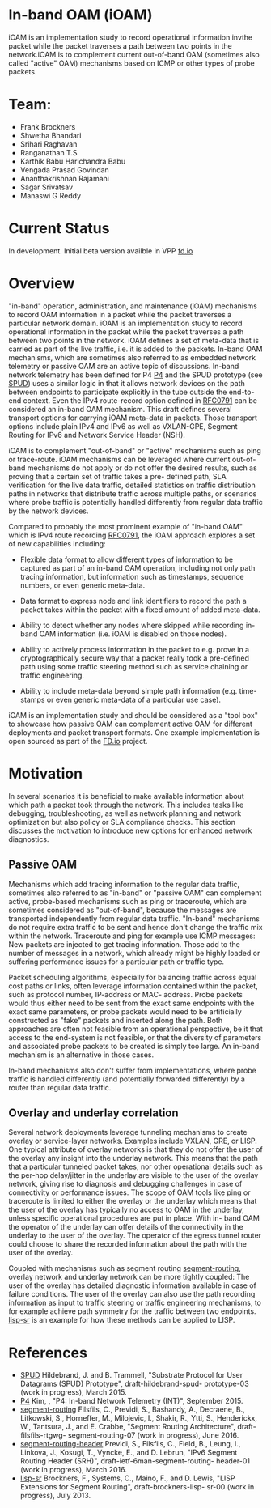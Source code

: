 # In-band OAM (iOAM)

iOAM is an implementation study to record operational information invthe packet while the packet traverses a path between two points in
the network.iOAM is to complement current out-of-band OAM (sometimes also called "active" OAM) mechanisms based on ICMP or other types of probe packets.
   
# Team:
- Frank Brockners
- Shwetha Bhandari
- Srihari Raghavan
- Ranganathan T.S
- Karthik Babu Harichandra Babu 
- Vengada Prasad Govindan 
- Ananthakrishnan Rajamani
- Sagar Srivatsav
- Manaswi G Reddy

# Current Status
In development. Initial beta version availble in VPP [fd.io]

# Overview

"in-band" operation, administration, and maintenance (iOAM) mechanisms to record OAM information in a packet while the packet traverses a particular network domain. iOAM is an implementation study to record operational information in the packet while the packet traverses a path between two points in the network. iOAM defines a set of meta-data that is carried as part of the live traffic, i.e. it is added to the packets.  In-band OAM mechanisms, which are sometimes also referred to as embedded network telemetry or passive OAM are an active topic of discussions. In-band network telemetry has been defined for P4 [P4] and the SPUD prototype (see [SPUD]) uses a similar logic in that it allows network devices on the path between endpoints to participate explicitly in the tube outside the end-to-end context.  Even the IPv4
route-record option defined in [RFC0791] can be considered an in-band OAM mechanism.  This draft defines several transport options for carrying iOAM meta-data in packets.  Those transport options include plain IPv4 and IPv6 as well as VXLAN-GPE, Segment Routing for IPv6 and Network Service Header (NSH).

  iOAM is to complement "out-of-band" or "active" mechanisms such as
   ping or trace-route. iOAM mechanisms can be leveraged where current
   out-of-band mechanisms do not apply or do not offer the desired
   results, such as proving that a certain set of traffic takes a pre-
   defined path, SLA verification for the live data traffic, detailed
   statistics on traffic distribution paths in networks that distribute
   traffic across multiple paths, or scenarios where probe traffic is
   potentially handled differently from regular data traffic by the
   network devices.

   Compared to probably the most prominent example of "in-band OAM"
   which is IPv4 route recording [RFC0791], the iOAM approach explores a
   set of new capabilities including:

   -  Flexible data format to allow different types of information to
       be captured as part of an in-band OAM operation, including not
       only path tracing information, but information such as
       timestamps, sequence numbers, or even generic meta-data.

   -  Data format to express node and link identifiers to record the
       path a packet takes within the packet with a fixed amount of
       added meta-data.
   -  Ability to detect whether any nodes where skipped while recording
       in-band OAM information (i.e. iOAM is disabled on those nodes).
   -  Ability to actively process information in the packet to e.g.
       prove in a cryptographically secure way that a packet really took
       a pre-defined path using some traffic steering method such as
       service chaining or traffic engineering.

   -  Ability to include meta-data beyond simple path information (e.g.
       time-stamps or even generic meta-data of a particular use case).

   iOAM is an implementation study and should be considered as a "tool
   box" to showcase how passive OAM can complement active OAM for
   different deployments and packet transport formats.  One example
   implementation is open sourced as part of the [FD.io] project.
   
# Motivation   

   In several scenarios it is beneficial to make available information
   about which path a packet took through the network.  This includes
   tasks like debugging, troubleshooting, as well as network planning
   and network optimization but also policy or SLA compliance checks.
   This section discusses the motivation to introduce new options for
   enhanced network diagnostics.
   
   ## Passive OAM

   Mechanisms which add tracing information to the regular data traffic,
   sometimes also referred to as "in-band" or "passive OAM" can
   complement active, probe-based mechanisms such as ping or traceroute,
   which are sometimes considered as "out-of-band", because the messages
   are transported independently from regular data traffic.  "In-band"
   mechanisms do not require extra traffic to be sent and hence don't
   change the traffic mix within the network.  Traceroute and ping for
   example use ICMP messages: New packets are injected to get tracing
   information.  Those add to the number of messages in a network, which
   already might be highly loaded or suffering performance issues for a
   particular path or traffic type.

   Packet scheduling algorithms, especially for balancing traffic across
   equal cost paths or links, often leverage information contained
   within the packet, such as protocol number, IP-address or MAC-
   address.  Probe packets would thus either need to be sent from the
   exact same endpoints with the exact same parameters, or probe packets
   would need to be artificially constructed as "fake" packets and
   inserted along the path.  Both approaches are often not feasible from
   an operational perspective, be it that access to the end-system is
   not feasible, or that the diversity of parameters and associated
   probe packets to be created is simply too large.  An in-band
   mechanism is an alternative in those cases.

   In-band mechanisms also don't suffer from implementations, where
   probe traffic is handled differently (and potentially forwarded
   differently) by a router than regular data traffic.
   
   ## Overlay and underlay correlation

   Several network deployments leverage tunneling mechanisms to create
   overlay or service-layer networks.  Examples include VXLAN, GRE, or
   LISP.  One typical attribute of overlay networks is that they do not
   offer the user of the overlay any insight into the underlay network.
   This means that the path that a particular tunneled packet takes, nor
   other operational details such as the per-hop delay/jitter in the
   underlay are visible to the user of the overlay network, giving rise
   to diagnosis and debugging challenges in case of connectivity or
   performance issues.  The scope of OAM tools like ping or traceroute
   is limited to either the overlay or the underlay which means that the
   user of the overlay has typically no access to OAM in the underlay,
   unless specific operational procedures are put in place.  With in-
   band OAM the operator of the underlay can offer details of the
   connectivity in the underlay to the user of the overlay.  The
   operator of the egress tunnel router could choose to share the
   recorded information about the path with the user of the overlay.
   
   Coupled with mechanisms such as segment routing
   [segment-routing], overlay network and underlay
   network can be more tightly coupled: The user of the overlay has
   detailed diagnostic information available in case of failure
   conditions.  The user of the overlay can also use the path recording
   information as input to traffic steering or traffic engineering
   mechanisms, to for example achieve path symmetry for the traffic
   between two endpoints.  [lisp-sr] is an example for how
   these methods can be applied to LISP.
   

# References


 - [SPUD]
              Hildebrand, J. and B. Trammell, "Substrate Protocol for
              User Datagrams (SPUD) Prototype", draft-hildebrand-spud-
              prototype-03 (work in progress), March 2015.
 - [P4]       Kim, , "P4: In-band Network Telemetry (INT)", September
              2015.
 - [segment-routing] Filsfils, C., Previdi, S., Bashandy, A., Decraene, B.,
              Litkowski, S., Horneffer, M., Milojevic, I., Shakir, R.,
              Ytti, S., Henderickx, W., Tantsura, J., and E. Crabbe,
              "Segment Routing Architecture", draft-filsfils-rtgwg-
              segment-routing-07 (work in progress), June 2016.
 - [segment-routing-header]
              Previdi, S., Filsfils, C., Field, B., Leung, I., Linkova,
              J., Kosugi, T., Vyncke, E., and D. Lebrun, "IPv6 Segment
              Routing Header (SRH)", draft-ietf-6man-segment-routing-
              header-01 (work in progress), March 2016.
 - [lisp-sr]  Brockners, F., Systems, C., Maino, F., and D. Lewis, "LISP
              Extensions for Segment Routing", draft-brockners-lisp-
              sr-00 (work in progress), July 2013.

[p4]: http://p4.org/p4/inband-network-telemetry/
[SPUD]: https://tools.ietf.org/html/draft-hildebrand-spud-prototype-03
[fd.io]: http://fd.io
[RFC0791]: https://tools.ietf.org/html/rfc0791.html
[segment-routing]: https://tools.ietf.org/html/draft-ietf-spring-segment-routing-07
[segment-routing-header]: https://tools.ietf.org/html/draft-ietf-6man-segment-routing-header-01
[lisp-sr]: https://tools.ietf.org/html/draft-brockners-lisp-sr-01
